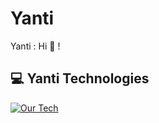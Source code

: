 # Yanti
Yanti : Hi :eyes: !

## 💻 Yanti Technologies
[![Our Tech](https://skillicons.dev/icons?i=rust)](https://skillicons.dev)
